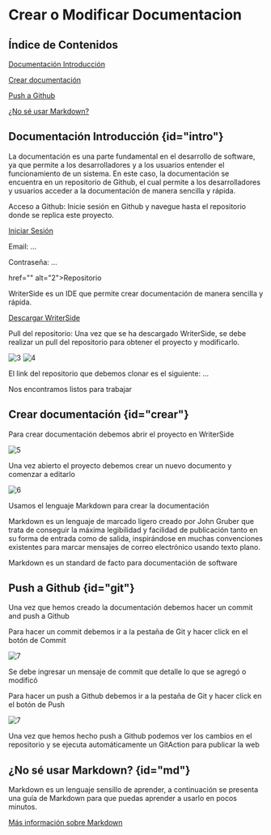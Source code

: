 # Crear o Modificar Documentacion 

## Índice de Contenidos
<procedure>
    <step>
        <p><a href="#intro">Documentación Introducción</a></p>
    </step>
    <step>
        <p><a href="#crear">Crear documentación</a></p>
    </step>
    <step>
        <p><a href="#git">Push a Github</a></p>
    </step>
    <step>
        <p><a href="#md">¿No sé usar Markdown?</a></p>
    </step>

</procedure>

## Documentación Introducción {id="intro"}
La documentación es una parte fundamental en el desarrollo de software, ya que permite a los desarrolladores y a los usuarios entender el funcionamiento de un sistema. En este caso, la documentación se encuentra en un repositorio de Github, el cual permite a los desarrolladores y usuarios acceder a la documentación de manera sencilla y rápida.

<procedure>
<step>
    <p>Acceso a Github: Inicie sesión en Github y navegue hasta el repositorio donde se replica este proyecto.</p>
    <a href="https://github.com/login" alt="1">Iniciar Sesión</a>
    <p>Email: ... </p>
    <p>Contraseña: ... </p>
    <a> href="" alt="2">Repositorio</a>
</step>
<step>
    <p>WriterSide es un IDE que permite crear documentación de manera sencilla y rápida. </p>
    <a href="">Descargar WriterSide</a>
</step>
<step>
    <p>Pull del repositorio: Una vez que se ha descargado WriterSide, se debe realizar un pull del repositorio para obtener el proyecto y modificarlo.</p>
    <img src="../images/DOCUMENTACION/pull.png" alt="3"/>
</step>
<step>
    <img src="../images/DOCUMENTACION/get.png" alt="4"/>
    <p>El link del repositorio que debemos clonar es el siguiente: ... </p>
</step>
<step>
    <p>Nos encontramos listos para trabajar</p>
</step>
</procedure>

## Crear documentación {id="crear"}
<procedure>
<step>
    <p>Para crear documentación debemos abrir el proyecto en WriterSide</p>
    <img src="../images/DOCUMENTACION/abrir.png" alt="5"/>
</step>
<step>
    <p>Una vez abierto el proyecto debemos crear un nuevo documento y comenzar a editarlo</p>
    <img src="../images/DOCUMENTACION/nuevo.png" alt="6"/>
</step>
<step>
<p>Usamos el lenguaje Markdown para crear la documentación</p>
<p>Markdown es un lenguaje de marcado ligero creado por John Gruber que trata de conseguir la máxima legibilidad y facilidad de publicación tanto en su forma de entrada como de salida, inspirándose en muchas convenciones existentes para marcar mensajes de correo electrónico usando texto plano.</p>
<p>Markdown es un standard de facto para documentación de software</p>
</step>
</procedure>

## Push a Github {id="git"}
<procedure>
<step>
    <p>Una vez que hemos creado la documentación debemos hacer un commit and push a Github</p>
</step>
<step>
    <p>Para hacer un commit debemos ir a la pestaña de Git y hacer click en el botón de Commit</p>
    <img src="../images/DOCUMENTACION/commit.png" alt="7"/>
    <p>Se debe ingresar un mensaje de commit que detalle lo que se agregó o modificó</p>
</step>
<step>
    <p>Para hacer un push a Github debemos ir a la pestaña de Git y hacer click en el botón de Push</p>
    <img src="../images/DOCUMENTACION/push.png" alt="7"/>
</step>
<step>
    <p>Una vez que hemos hecho push a Github podemos ver los cambios en el repositorio y se ejecuta automáticamente un GitAction para publicar la web</p>
</step>
</procedure>


## ¿No sé usar Markdown? {id="md"}
Markdown es un lenguaje sensillo de aprender, a continuación se presenta una guía de Markdown para que puedas aprender a usarlo en pocos minutos.

<a href="https://www.jetbrains.com/help/writerside/markup-reference.html#semantic">Más información sobre Markdown</a>